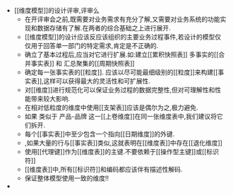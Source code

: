 - [[维度模型]]的设计评审,评审么
	- 在开评审会之前,既需要对业务需求有充分了解,又需要对业务系统的功能实现和数据存储有了解.在两者的综合基础之上进行展开.
	- [[维度模型]]的设计应该反应该组织的主要业务过程事件,若设计的模型仅仅用于回答单一部门的特定需求,肯定是不正确的.
	- 确立了基本过程后,应当对它进行扩展.如:建立[[累积快照表]] 多事实的[[合并事实表]] 和 汇总聚集的[[周期快照表]]
	- 确定每一张事实表的[[粒度]]. 应该以尽可能最细级别的[[粒度]]来构建[[事实表]],这样可以获得最大的灵活性和可扩展性.
	- 对[[维度]]进行规范化可以保证业务过程的数据完整性,但对可理解性和性能带来较大影响.
	- 在相对低粒度的维度中使用[[支架表]]应该是偶尔为之,极力避免.
	- 如果 类似于 产品-品牌 这一[[上卷维度]]在同一张维度表中,我们建议将它们拆开.
	- 每个[[事实表]]中至少包含一个指向[[日期维度]]的外键.
	- ,如果大量的行与[[事实表]]类似,这就表明在[[维度表]]中存在[[退化维度]]
	- 使用[[代理键]]作为[[维度表]]的主键.不要依赖于[[操作型主键]]或[[标识符]]
	- [[维度表]]中,所有[[标识符]]和编码都应该伴有描述性解码.
	- 保证整体模型使用一致的维度!!
-